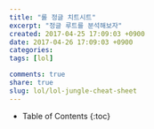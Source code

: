 ```yaml
---
title: "롤 정글 치트시트"
excerpt: "정글 루트를 분석해보자"
created: 2017-04-25 17:09:03 +0900
date: 2017-04-26 17:09:03 +0900
categories:
tags: [lol]

comments: true
share: true
slug: lol/lol-jungle-cheat-sheet
---
```


- Table of Contents
  {:toc}

<script src="https://gist.github.com/qvil/83d2d3e737a787ff8b6d4a35a5f48eb6.js"></script>
